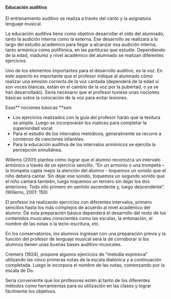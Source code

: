 #### Educación auditiva

El entrenamiento auditivo se realiza  a través del canto y la asignatura lenguaje musical.

La educación auditiva tiene como objetivo  desarrollar el oído del  alumnado, tanto la audición interna como la externa. Ese desarrollo se realizará a lo largo del estudio académico para llegar a alcanzar esa audición interna, tanto armónica como polifónica, en las partituras que estudie. Dependiendo de la edad, madurez y nivel académico del alumnado se realizan diferentes ejercicios. 

Uno de los elementos importantes para el desarrollo auditivo, es la voz. En este aspecto es importante que el profesor indique al alumnado cómo realizar una emisión correcta de la voz cantada \(dependerá de la edad si son voces blancas, están en el cambio  de la voz por la pubertad, o ya se han desarrollado\). Sería necesario que el profesor tuviese unas nociones básicas sobre la colocación de la voz para evitar lesiones.

Esas** nociones básicas **son:

* Los ejercicios realizados con la guía del profesor harán que la tesitura se amplíe. Luego se incorporarán los matices para completar la superioridad vocal.
* Para el estudio de los intervalos melódicos, generalmente se recurre a comienzo de canciones infantiles.
* Para la educación auditiva de los intervalos armónicos se ejercita la percepción simultánea.

Willems \(2001\)  plantea cómo lograr que el alumno reconozca un intervalo armónico a través de un ejercicio sencillo. “En un armonio o una trompeta – la trompeta capta mejor la atención del alumno -  toquemos un sonido que el niño deberá cantar. Sin dejar ese sonido, toquemos un segundo sonido que el niño cantará también, luego toquemos un tercero sin dejar los dos anteriores. Todo ello primero en sentido ascendente y, luego descendente”. \(Willems, 2001: 150\)

El profesor irá realizando ejercicios con diferentes intervalos, primero sencillos hasta los más complejos de acuerdo al nivel académico del alumno. De esta preparación básica dependerá el desarrollo del resto de los contenidos musicales conscientes como las escalas, la entonación, el nombre de las notas o la lecto-escritura, etc.

En los conservatorios, los alumnos ingresan con una preparación previa y la función del profesor de lenguaje musical será la de corroborar si los alumnos tienen unas buenas bases auditivo-musicales.

Cremers \(1924\), propone algunos ejercicios de “melodía expresiva” utilizando las cinco primeras notas de la escala diatónica y a continuación completada. Luego le incorpora el nombre de las notas, comenzando por la escala de Do.

Sería conveniente que los profesores estén al tanto de los diferentes métodos como herramientas para su utilización en las clases y lograr fácilmente los objetivos.

